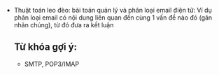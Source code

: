 - Thuật toán leo đèo: bài toán quản lý và phân loại email điện tử: Ví dụ phân loại email có nội dung liên quan đến cùng 1 vấn đề nào đó (gãn nhãn chúng), từ đó đưa ra kết luận
  ## Từ khóa gợi ý:
    + SMTP, POP3/IMAP